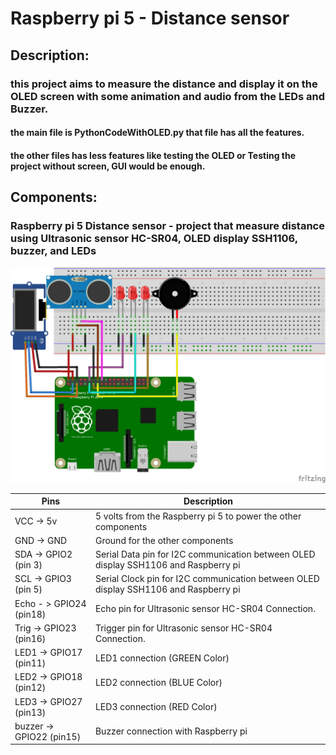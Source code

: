 # Raspberry pi 5 - Distance sensor

## Description: 

### this project aims to measure the distance and display it on the OLED screen with some animation and audio from the LEDs and Buzzer.

#### the main file is **PythonCodeWithOLED.py** that file has all the features.

#### the other files has less features like testing the OLED or Testing the project without screen, GUI would be enough.

## Components:

### Raspberry pi 5 Distance sensor - project that measure distance using Ultrasonic sensor HC-SR04, OLED display SSH1106, buzzer, and LEDs

![Wiring](img\Sketch_bb.png)

| Pins                     | Description                                                  |
| ------------------------ | ------------------------------------------------------------ |
| VCC -> 5v                | 5 volts from the Raspberry pi 5 to power the other components |
| GND -> GND               | Ground for the other components                              |
| SDA -> GPIO2 (pin 3)     | Serial Data pin for I2C communication between OLED display SSH1106 and Raspberry pi |
| SCL -> GPIO3 (pin 5)     | Serial Clock pin for I2C communication between OLED display SSH1106 and Raspberry pi |
| Echo - > GPIO24 (pin18)  | Echo pin for Ultrasonic sensor HC-SR04 Connection.           |
| Trig -> GPIO23 (pin16)   | Trigger pin for Ultrasonic sensor HC-SR04 Connection.        |
| LED1 -> GPIO17 (pin11)   | LED1 connection (GREEN Color)                                |
| LED2 -> GPIO18 (pin12)   | LED2 connection (BLUE Color)                                 |
| LED3 -> GPIO27 (pin13)   | LED3 connection (RED Color)                                  |
| buzzer -> GPIO22 (pin15) | Buzzer connection with Raspberry pi                          |
